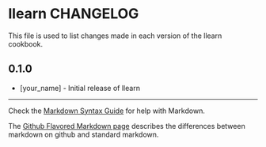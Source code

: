 # llearn CHANGELOG

This file is used to list changes made in each version of the llearn cookbook.

## 0.1.0
- [your_name] - Initial release of llearn

- - -
Check the [Markdown Syntax Guide](http://daringfireball.net/projects/markdown/syntax) for help with Markdown.

The [Github Flavored Markdown page](http://github.github.com/github-flavored-markdown/) describes the differences between markdown on github and standard markdown.
